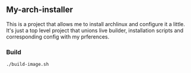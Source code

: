 ## My-arch-installer
This is a project that allows me to install archlinux and configure it
a little. It's just a top level project that unions live builder,
installation scripts and corresponding config with my prferences.

### Build
```bash
./build-image.sh
```
